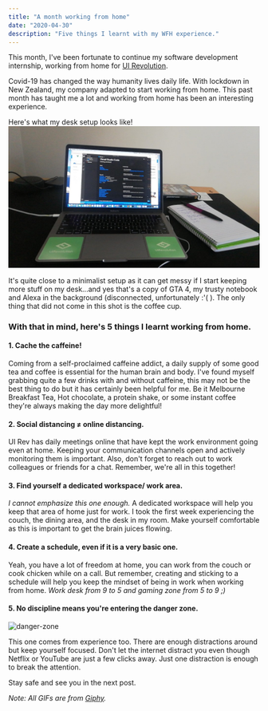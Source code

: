 ```yaml
---
title: "A month working from home"
date: "2020-04-30"
description: "Five things I learnt with my WFH experience."
---
```


This month, I've been fortunate to continue my software development internship, working from home for [UI Revolution](https://www.uirevolution.com).

Covid-19 has changed the way humanity lives daily life. With lockdown in New Zealand, my company adapted to start working from home. This past month has taught me a lot and working from home has been an interesting experience. 

Here's what my desk setup looks like!
![my-setup](./workspace.jfif)

It's quite close to a minimalist setup as it can get messy if I start keeping more stuff on my desk...and yes that's a copy of GTA 4, my trusty notebook and Alexa in the background (disconnected, unfortunately :'( ). The only thing that did not come in this shot is the coffee cup. 

### With that in mind, here's 5 things I learnt working from home.

#### 1. Cache the caffeine!
 Coming from a self-proclaimed caffeine addict, a daily supply of some good tea and coffee is essential for the human brain and body. I've found myself grabbing quite a few drinks with and without caffeine, this may not be the best thing to do but it has certainly been helpful for me. Be it Melbourne Breakfast Tea, Hot chocolate, a protein shake, or some instant coffee they're always making the day more delightful!

#### 2. Social distancing ≠ online distancing.
 UI Rev has daily meetings online that have kept the work environment going even at home. Keeping your communication channels open and actively monitoring them is important. Also, don't forget to reach out to work colleagues or friends for a chat. Remember, we're all in this together! 

#### 3. Find yourself a dedicated workspace/ work area.
 *I cannot emphasize this one enough.* A dedicated workspace will help you keep that area of home just for work. I took the first week experiencing the couch, the dining area, and the desk in my room. Make yourself comfortable as this is important to get the brain juices flowing.

#### 4. Create a schedule, even if it is a very basic one.
 Yeah, you have a lot of freedom at home, you can work from the couch or cook chicken while on a call. But remember, creating and sticking to a schedule will help you keep the mindset of being in work when working from home. *Work desk from 9 to 5 and gaming zone from 5 to 9 ;)*

#### 5. No discipline means you're entering the danger zone. 
![danger-zone](https://media.giphy.com/media/cbAb0vWhJqA2k/giphy.gif)

This one comes from experience too. There are enough distractions around but keep yourself focused. Don't let the internet distract you even though Netflix or YouTube are just a few clicks away. Just one distraction is enough to break the attention.

Stay safe and see you in the next post.

*Note: All GIFs are from [Giphy](https://giphy.com).*